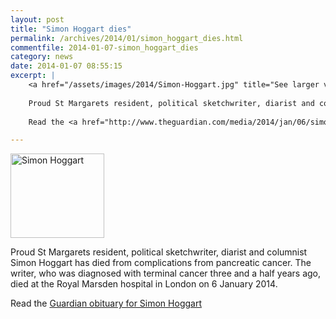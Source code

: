 ```yaml
---
layout: post
title: "Simon Hoggart dies"
permalink: /archives/2014/01/simon_hoggart_dies.html
commentfile: 2014-01-07-simon_hoggart_dies
category: news
date: 2014-01-07 08:55:15
excerpt: |
    <a href="/assets/images/2014/Simon-Hoggart.jpg" title="See larger version of - Simon Hoggart"><img src="/assets/images/2014/Simon-Hoggart_thumb.jpg" width="150" height="135" alt="Simon Hoggart" class="photo right" /></a>
    
    Proud St Margarets resident, political sketchwriter, diarist and columnist Simon Hoggart has died from complications from pancreatic cancer. The writer, who was diagnosed with terminal cancer three and a half years ago, died at the Royal Marsden hospital in London on 6 January 2014.
    
    Read the <a href="http://www.theguardian.com/media/2014/jan/06/simon-hoggart-obituary">Guardian obituary for Simon Hoggart</a>

---
```


<a href="/assets/images/2014/Simon-Hoggart.jpg" title="See larger version of - Simon Hoggart"><img src="/assets/images/2014/Simon-Hoggart_thumb.jpg" width="150" height="135" alt="Simon Hoggart" class="photo right" /></a>

Proud St Margarets resident, political sketchwriter, diarist and columnist Simon Hoggart has died from complications from pancreatic cancer. The writer, who was diagnosed with terminal cancer three and a half years ago, died at the Royal Marsden hospital in London on 6 January 2014.

Read the [Guardian obituary for Simon Hoggart](http://www.theguardian.com/media/2014/jan/06/simon-hoggart-obituary)
